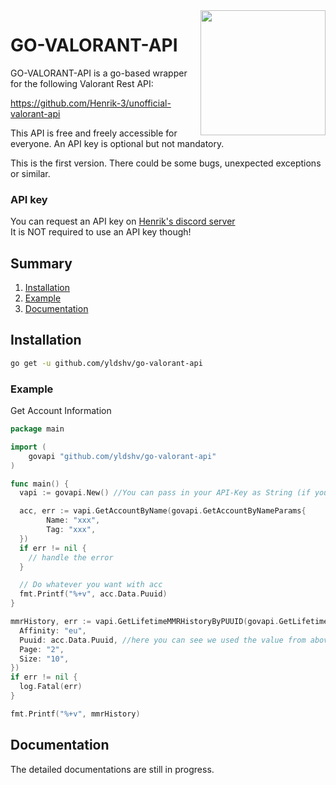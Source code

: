 

<img align="right" src="https://i.ibb.co/7px2VF7/valogoapi.png" height="200" width="200">




# GO-VALORANT-API

GO-VALORANT-API is a go-based wrapper for the following Valorant Rest API:

https://github.com/Henrik-3/unofficial-valorant-api

This API is free and freely accessible for everyone. An API key is optional but not mandatory.

This is the first version. There could be some bugs, unexpected exceptions or similar.

### API key

You can request an API key on [Henrik's discord server](https://discord.com/invite/X3GaVkX2YN) <br> It is NOT required to use an API key though!

## Summary

1. [Installation](#installation)
2. [Example](#example)
3. [Documentation](#documentation)

## Installation

```bash
go get -u github.com/yldshv/go-valorant-api
```

### Example

Get Account Information
```go
package main

import (
	govapi "github.com/yldshv/go-valorant-api"
)

func main() {
  vapi := govapi.New() //You can pass in your API-Key as String (if you dont have a key just leave it empty)

  acc, err := vapi.GetAccountByName(govapi.GetAccountByNameParams{
		Name: "xxx",
		Tag: "xxx",
  })
  if err != nil {
    // handle the error
  }

  // Do whatever you want with acc
  fmt.Printf("%+v", acc.Data.Puuid)
}
```

```go
mmrHistory, err := vapi.GetLifetimeMMRHistoryByPUUID(govapi.GetLifetimeMMRHistoryByPUUIDParams{
  Affinity: "eu",
  Puuid: acc.Data.Puuid, //here you can see we used the value from above
  Page: "2",
  Size: "10",
})
if err != nil {
  log.Fatal(err)
}

fmt.Printf("%+v", mmrHistory)
```

## Documentation

The detailed documentations are still in progress.
